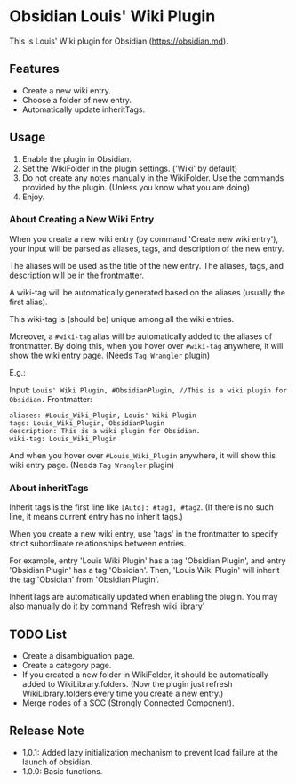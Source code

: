 # Obsidian Louis' Wiki Plugin

This is Louis' Wiki plugin for Obsidian (https://obsidian.md).

## Features

- Create a new wiki entry.
- Choose a folder of new entry.
- Automatically update inheritTags.

## Usage

1. Enable the plugin in Obsidian.
2. Set the WikiFolder in the plugin settings. ('Wiki' by default)
3. Do not create any notes manually in the WikiFolder. Use the commands provided by the plugin. (Unless you know what you are doing)
4. Enjoy.

### About Creating a New Wiki Entry

When you create a new wiki entry (by command 'Create new wiki entry'), your input will be parsed as aliases, tags, and description of the new entry. 

The aliases will be used as the title of the new entry. The aliases, tags, and description will be in the frontmatter.

A wiki-tag will be automatically generated based on the aliases (usually the first alias).

This wiki-tag is (should be) unique among all the wiki entries.

Moreover, a `#wiki-tag` alias will be automatically added to the aliases of frontmatter. By doing this, when you hover over `#wiki-tag` anywhere, it will show the wiki entry page. (Needs `Tag Wrangler` plugin)

E.g.:

Input: `Louis' Wiki Plugin, #ObsidianPlugin, //This is a wiki plugin for Obsidian.`
Frontmatter:
```
aliases: #Louis_Wiki_Plugin, Louis' Wiki Plugin
tags: Louis_Wiki_Plugin, ObsidianPlugin
description: This is a wiki plugin for Obsidian.
wiki-tag: Louis_Wiki_Plugin
```
And when you hover over `#Louis_Wiki_Plugin` anywhere, it will show this wiki entry page. (Needs `Tag Wrangler` plugin)

### About inheritTags

Inherit tags is the first line like `[Auto]: #tag1, #tag2`. (If there is no such line, it means current entry has no inherit tags.)

When you create a new wiki entry, use 'tags' in the frontmatter to specify strict subordinate relationships between entries. 

For example, entry 'Louis Wiki Plugin' has a tag 'Obsidian Plugin', and entry 'Obsidian Plugin' has a tag 'Obsidian'. Then, 'Louis Wiki Plugin' will inherit the tag 'Obsidian' from 'Obsidian Plugin'.

InheritTags are automatically updated when enabling the plugin. You may also manually do it by command 'Refresh wiki library'

## TODO List

- Create a disambiguation page.
- Create a category page.
- If you created a new folder in WikiFolder, it should be automatically added to WikiLibrary.folders. (Now the plugin just refresh WikiLibrary.folders every time you create a new entry.)
- Merge nodes of a SCC (Strongly Connected Component).

## Release Note

- 1.0.1: Added lazy initialization mechanism to prevent load failure at the launch of obsidian.
- 1.0.0: Basic functions.